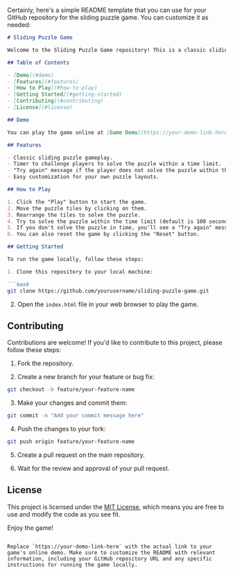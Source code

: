 Certainly, here's a simple README template that you can use for your GitHub repository for the sliding puzzle game. You can customize it as needed:

```markdown
# Sliding Puzzle Game

Welcome to the Sliding Puzzle Game repository! This is a classic sliding puzzle game implemented in JavaScript with additional features such as a timer and a "Try again" message.

## Table of Contents

- [Demo](#demo)
- [Features](#features)
- [How to Play](#how-to-play)
- [Getting Started](#getting-started)
- [Contributing](#contributing)
- [License](#license)

## Demo

You can play the game online at [Game Demo](https://your-demo-link-here).

## Features

- Classic sliding puzzle gameplay.
- Timer to challenge players to solve the puzzle within a time limit.
- "Try again" message if the player does not solve the puzzle within the time limit.
- Easy customization for your own puzzle layouts.

## How to Play

1. Click the "Play" button to start the game.
2. Move the puzzle tiles by clicking on them.
3. Rearrange the tiles to solve the puzzle.
4. Try to solve the puzzle within the time limit (default is 100 seconds).
5. If you don't solve the puzzle in time, you'll see a "Try again" message.
6. You can also reset the game by clicking the "Reset" button.

## Getting Started

To run the game locally, follow these steps:

1. Clone this repository to your local machine:

```bash
git clone https://github.com/yourusername/sliding-puzzle-game.git
```

2. Open the `index.html` file in your web browser to play the game.

## Contributing

Contributions are welcome! If you'd like to contribute to this project, please follow these steps:

1. Fork the repository.

2. Create a new branch for your feature or bug fix:

```bash
git checkout -b feature/your-feature-name
```

3. Make your changes and commit them:

```bash
git commit -m "Add your commit message here"
```

4. Push the changes to your fork:

```bash
git push origin feature/your-feature-name
```

5. Create a pull request on the main repository.

6. Wait for the review and approval of your pull request.

## License

This project is licensed under the [MIT License](LICENSE), which means you are free to use and modify the code as you see fit.

Enjoy the game!
```

Replace `https://your-demo-link-here` with the actual link to your game's online demo. Make sure to customize the README with relevant information, including your GitHub repository URL and any specific instructions for running the game locally.
